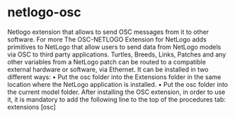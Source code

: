 # netlogo-osc
Netlogo extension that allows to send OSC messages from it to other software.
For more
The OSC-NETLOGO Extension for NetLogo adds primitives to NetLogo that allow users to send data from NetLogo models via OSC to third party applications. Turtles, Breeds, Links, Patches and any other variables from a NetLogo patch can be routed to a compatible external hardware or software, via Ethernet.
It can be installed in two different ways:
• Put the osc folder into the Extensions folder in the
same location where the NetLogo application is installed.
• Put the osc folder into the current model folder.
After installing the OSC extension, in order to use it,
it is mandatory to add the following line to the top of the
procedures tab: extensions [osc]
